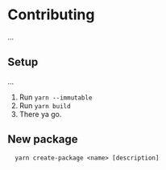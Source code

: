 # Contributing

...

## Setup

...

1. Run `yarn --immutable`
1. Run `yarn build`
1. There ya go.

## New package

      yarn create-package <name> [description]
